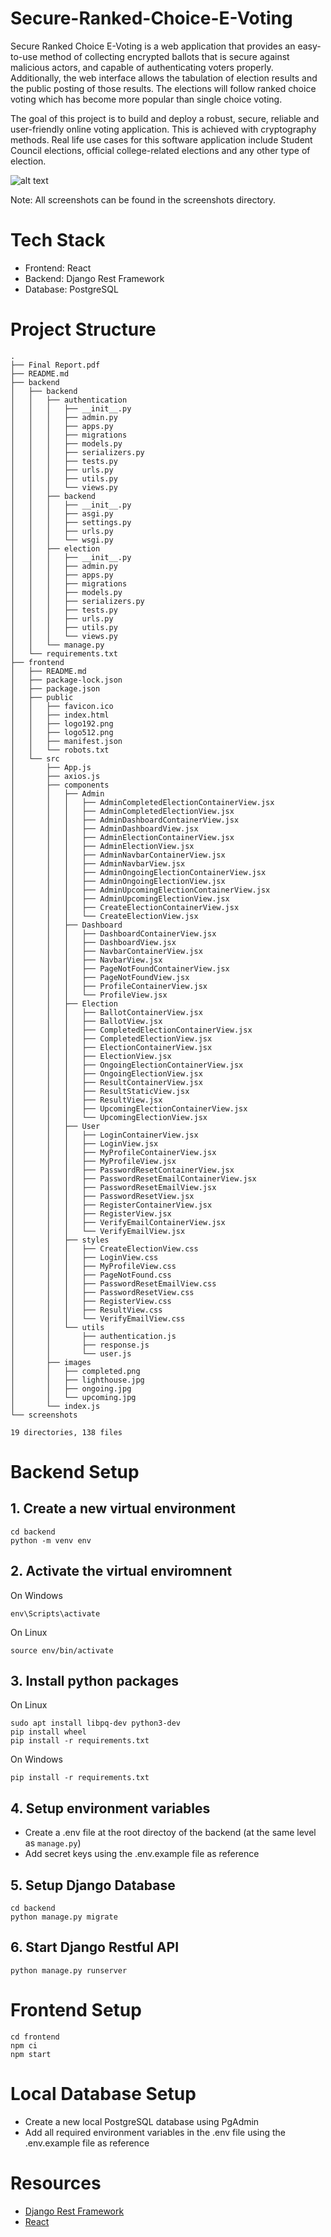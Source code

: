 # Secure-Ranked-Choice-E-Voting

Secure Ranked Choice E-Voting is a web application that provides an easy-to-use method of collecting encrypted ballots that is secure against malicious actors, and capable of authenticating voters properly. Additionally, the web interface allows the tabulation of election results and the public posting of those results. The elections will follow ranked choice voting which has become more popular than single choice voting.

The goal of this project is to build and deploy a robust, secure, reliable and user-friendly online voting application. This is achieved with cryptography methods. Real life use cases for this software application include Student Council elections, official college-related elections and any other type of election.

![alt text](screenshots/Dashboard.JPG)

Note: All screenshots can be found in the screenshots directory.

# Tech Stack

- Frontend: React
- Backend: Django Rest Framework
- Database: PostgreSQL

# Project Structure

```
.
├── Final Report.pdf
├── README.md
├── backend
│   ├── backend
│   │   ├── authentication
│   │   │   ├── __init__.py
│   │   │   ├── admin.py
│   │   │   ├── apps.py
│   │   │   ├── migrations
│   │   │   ├── models.py
│   │   │   ├── serializers.py
│   │   │   ├── tests.py
│   │   │   ├── urls.py
│   │   │   ├── utils.py
│   │   │   └── views.py
│   │   ├── backend
│   │   │   ├── __init__.py
│   │   │   ├── asgi.py
│   │   │   ├── settings.py
│   │   │   ├── urls.py
│   │   │   └── wsgi.py
│   │   ├── election
│   │   │   ├── __init__.py
│   │   │   ├── admin.py
│   │   │   ├── apps.py
│   │   │   ├── migrations
│   │   │   ├── models.py
│   │   │   ├── serializers.py
│   │   │   ├── tests.py
│   │   │   ├── urls.py
│   │   │   ├── utils.py
│   │   │   └── views.py
│   │   └── manage.py
│   └── requirements.txt
├── frontend
│   ├── README.md
│   ├── package-lock.json
│   ├── package.json
│   ├── public
│   │   ├── favicon.ico
│   │   ├── index.html
│   │   ├── logo192.png
│   │   ├── logo512.png
│   │   ├── manifest.json
│   │   └── robots.txt
│   └── src
│       ├── App.js
│       ├── axios.js
│       ├── components
│       │   ├── Admin
│       │   │   ├── AdminCompletedElectionContainerView.jsx
│       │   │   ├── AdminCompletedElectionView.jsx
│       │   │   ├── AdminDashboardContainerView.jsx
│       │   │   ├── AdminDashboardView.jsx
│       │   │   ├── AdminElectionContainerView.jsx
│       │   │   ├── AdminElectionView.jsx
│       │   │   ├── AdminNavbarContainerView.jsx
│       │   │   ├── AdminNavbarView.jsx
│       │   │   ├── AdminOngoingElectionContainerView.jsx
│       │   │   ├── AdminOngoingElectionView.jsx
│       │   │   ├── AdminUpcomingElectionContainerView.jsx
│       │   │   ├── AdminUpcomingElectionView.jsx
│       │   │   ├── CreateElectionContainerView.jsx
│       │   │   └── CreateElectionView.jsx
│       │   ├── Dashboard
│       │   │   ├── DashboardContainerView.jsx
│       │   │   ├── DashboardView.jsx
│       │   │   ├── NavbarContainerView.jsx
│       │   │   ├── NavbarView.jsx
│       │   │   ├── PageNotFoundContainerView.jsx
│       │   │   ├── PageNotFoundView.jsx
│       │   │   ├── ProfileContainerView.jsx
│       │   │   └── ProfileView.jsx
│       │   ├── Election
│       │   │   ├── BallotContainerView.jsx
│       │   │   ├── BallotView.jsx
│       │   │   ├── CompletedElectionContainerView.jsx
│       │   │   ├── CompletedElectionView.jsx
│       │   │   ├── ElectionContainerView.jsx
│       │   │   ├── ElectionView.jsx
│       │   │   ├── OngoingElectionContainerView.jsx
│       │   │   ├── OngoingElectionView.jsx
│       │   │   ├── ResultContainerView.jsx
│       │   │   ├── ResultStaticView.jsx
│       │   │   ├── ResultView.jsx
│       │   │   ├── UpcomingElectionContainerView.jsx
│       │   │   └── UpcomingElectionView.jsx
│       │   ├── User
│       │   │   ├── LoginContainerView.jsx
│       │   │   ├── LoginView.jsx
│       │   │   ├── MyProfileContainerView.jsx
│       │   │   ├── MyProfileView.jsx
│       │   │   ├── PasswordResetContainerView.jsx
│       │   │   ├── PasswordResetEmailContainerView.jsx
│       │   │   ├── PasswordResetEmailView.jsx
│       │   │   ├── PasswordResetView.jsx
│       │   │   ├── RegisterContainerView.jsx
│       │   │   ├── RegisterView.jsx
│       │   │   ├── VerifyEmailContainerView.jsx
│       │   │   └── VerifyEmailView.jsx
│       │   ├── styles
│       │   │   ├── CreateElectionView.css
│       │   │   ├── LoginView.css
│       │   │   ├── MyProfileView.css
│       │   │   ├── PageNotFound.css
│       │   │   ├── PasswordResetEmailView.css
│       │   │   ├── PasswordResetView.css
│       │   │   ├── RegisterView.css
│       │   │   ├── ResultView.css
│       │   │   └── VerifyEmailView.css
│       │   └── utils
│       │       ├── authentication.js
│       │       ├── response.js
│       │       └── user.js
│       ├── images
│       │   ├── completed.png
│       │   ├── lighthouse.jpg
│       │   ├── ongoing.jpg
│       │   └── upcoming.jpg
│       └── index.js
└── screenshots

19 directories, 138 files
```

# Backend Setup

## 1. Create a new virtual environment

```
cd backend
python -m venv env
```

## 2. Activate the virtual enviromnent

On Windows

```
env\Scripts\activate
```

On Linux

```
source env/bin/activate
```

## 3. Install python packages

On Linux

```
sudo apt install libpq-dev python3-dev
pip install wheel
pip install -r requirements.txt
```

On Windows

```
pip install -r requirements.txt
```

## 4. Setup environment variables

- Create a .env file at the root directoy of the backend (at the same level as `manage.py`)
- Add secret keys using the .env.example file as reference

## 5. Setup Django Database

```
cd backend
python manage.py migrate
```

## 6. Start Django Restful API

```
python manage.py runserver
```

# Frontend Setup

```
cd frontend
npm ci
npm start
```

# Local Database Setup

- Create a new local PostgreSQL database using PgAdmin
- Add all required environment variables in the .env file using the .env.example file as reference

# Resources

- [Django Rest Framework](https://www.django-rest-framework.org/)
- [React](https://reactjs.org/tutorial/tutorial.html)
